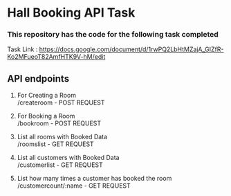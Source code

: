 # Hall Booking API Task

 ### This repository has the code for the following task completed   
 Task Link : https://docs.google.com/document/d/1rwPQ2LbHtMZajA_GIZfR-Ko2MFueoT82AmfHTK9V-hM/edit


## API endpoints
1. For Creating a Room   
 /createroom - POST REQUEST   

2. For Booking a Room   
/bookroom - POST REQUEST

3. List all rooms with Booked Data   
/roomslist - GET REQUEST

4. List all customers with Booked Data   
/customerlist - GET REQUEST   

5. List how many times a customer has booked the room   
/customercount/:name - GET REQUEST